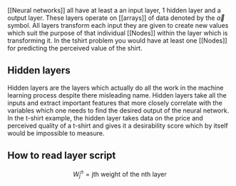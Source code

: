[[Neural networks]] all have at least a an input layer, 1 hidden layer and a output layer. These layers operate on [[arrays]] of data denoted by the $\vec{a}$ symbol. All layers transform each input they are given to create new values which suit the purpose of that individual [[Nodes]] within the layer which is transforming it. In the tshirt problem you would have at least one [[Nodes]] for predicting the perceived value of the shirt.

## Hidden layers
Hidden layers are the layers which actually do all the work in the machine learning process despite there misleading name. Hidden layers take all the inputs and extract important features that more closely correlate with the variables which one needs to find the desired output of the neural network. In the t-shirt example, the hidden layer takes data on the price and perceived quality of a t-shirt and gives it a desirability score which by itself would be impossible to measure.

## How to read layer script
$$
W_{j}^{n} = \text{jth weight of the nth layer}
$$


